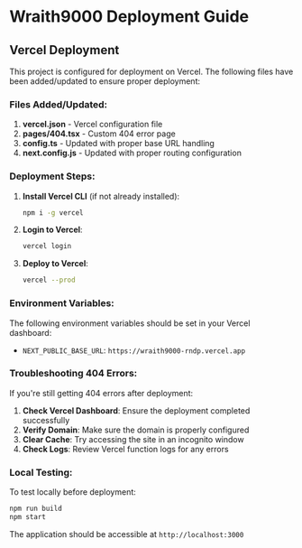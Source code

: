 # Wraith9000 Deployment Guide

## Vercel Deployment

This project is configured for deployment on Vercel. The following files have been added/updated to ensure proper deployment:

### Files Added/Updated:

1. **vercel.json** - Vercel configuration file
2. **pages/404.tsx** - Custom 404 error page
3. **config.ts** - Updated with proper base URL handling
4. **next.config.js** - Updated with proper routing configuration

### Deployment Steps:

1. **Install Vercel CLI** (if not already installed):
   ```bash
   npm i -g vercel
   ```

2. **Login to Vercel**:
   ```bash
   vercel login
   ```

3. **Deploy to Vercel**:
   ```bash
   vercel --prod
   ```

### Environment Variables:

The following environment variables should be set in your Vercel dashboard:

- `NEXT_PUBLIC_BASE_URL`: `https://wraith9000-rndp.vercel.app`

### Troubleshooting 404 Errors:

If you're still getting 404 errors after deployment:

1. **Check Vercel Dashboard**: Ensure the deployment completed successfully
2. **Verify Domain**: Make sure the domain is properly configured
3. **Clear Cache**: Try accessing the site in an incognito window
4. **Check Logs**: Review Vercel function logs for any errors

### Local Testing:

To test locally before deployment:

```bash
npm run build
npm start
```

The application should be accessible at `http://localhost:3000` 